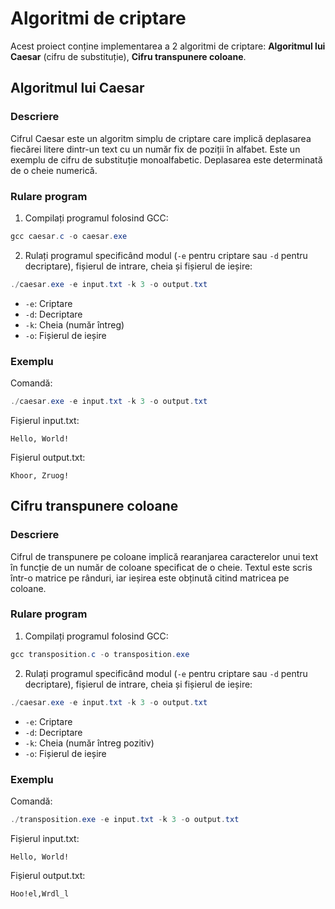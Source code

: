 # Algoritmi de criptare

Acest proiect conține implementarea a 2 algoritmi de criptare: **Algoritmul lui Caesar** (cifru de substituție), **Cifru transpunere coloane**.

## Algoritmul lui Caesar

### Descriere

Cifrul Caesar este un algoritm simplu de criptare care implică deplasarea fiecărei litere dintr-un text cu un număr fix de poziții în alfabet. Este un exemplu de cifru de substituție monoalfabetic. Deplasarea este determinată de o cheie numerică.

### Rulare program

1. Compilați programul folosind GCC:
```powershell
gcc caesar.c -o caesar.exe
```
2. Rulați programul specificând modul (`-e` pentru criptare sau `-d` pentru decriptare), fișierul de intrare, cheia și fișierul de ieșire:
```powershell
./caesar.exe -e input.txt -k 3 -o output.txt
```
- `-e`: Criptare
- `-d`: Decriptare
- `-k`: Cheia (număr întreg)
- `-o`: Fișierul de ieșire

### Exemplu

Comandă:
```powershell
./caesar.exe -e input.txt -k 3 -o output.txt
```
Fișierul input.txt:
```
Hello, World!
```
Fișierul output.txt:
```
Khoor, Zruog!
```

## Cifru transpunere coloane

### Descriere

Cifrul de transpunere pe coloane implică rearanjarea caracterelor unui text în funcție de un număr de coloane specificat de o cheie. Textul este scris într-o matrice pe rânduri, iar ieșirea este obținută citind matricea pe coloane.

### Rulare program

1. Compilați programul folosind GCC:
```powershell
gcc transposition.c -o transposition.exe
```

2. Rulați programul specificând modul (`-e` pentru criptare sau `-d` pentru decriptare), fișierul de intrare, cheia și fișierul de ieșire:
```powershell
./caesar.exe -e input.txt -k 3 -o output.txt
```
- `-e`: Criptare
- `-d`: Decriptare
- `-k`: Cheia (număr întreg pozitiv)
- `-o`: Fișierul de ieșire

### Exemplu

Comandă:
```powershell
./transposition.exe -e input.txt -k 3 -o output.txt
```
Fișierul input.txt:
```
Hello, World!
```
Fișierul output.txt:
```
Hoo!el,Wrdl_l
```
